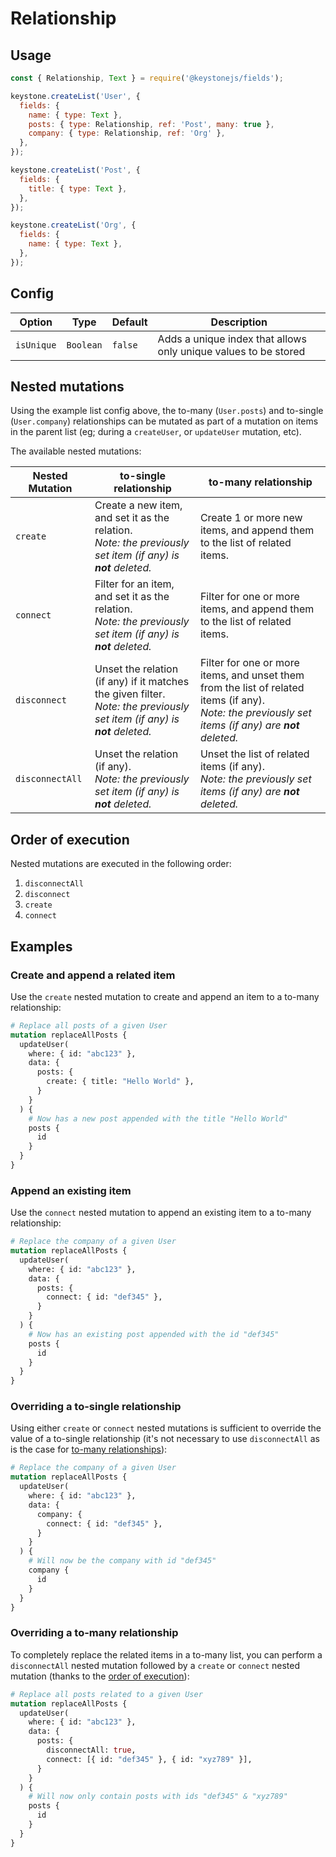 <!--[meta]
section: api
subSection: field-types
title: Relationship
[meta]-->

# Relationship

## Usage

```javascript
const { Relationship, Text } = require('@keystonejs/fields');

keystone.createList('User', {
  fields: {
    name: { type: Text },
    posts: { type: Relationship, ref: 'Post', many: true },
    company: { type: Relationship, ref: 'Org' },
  },
});

keystone.createList('Post', {
  fields: {
    title: { type: Text },
  },
});

keystone.createList('Org', {
  fields: {
    name: { type: Text },
  },
});
```

## Config

| Option     | Type      | Default | Description                                                     |
| ---------- | --------- | ------- | --------------------------------------------------------------- |
| `isUnique` | `Boolean` | `false` | Adds a unique index that allows only unique values to be stored |

## Nested mutations

Using the example list config above,
the to-many (`User.posts`) and to-single (`User.company`) relationships can be mutated as part of a mutation on items in the parent list
(eg; during a `createUser`, or `updateUser` mutation, etc).

The available nested mutations:

| Nested Mutation | to-single relationship                                                                                                        | to-many relationship                                                                                                                                      |
| --------------- | ----------------------------------------------------------------------------------------------------------------------------- | --------------------------------------------------------------------------------------------------------------------------------------------------------- |
| `create`        | Create a new item, and set it as the relation. <br/>_Note: the previously set item (if any) is **not** deleted._              | Create 1 or more new items, and append them to the list of related items.                                                                                 |
| `connect`       | Filter for an item, and set it as the relation. <br/>_Note: the previously set item (if any) is **not** deleted._             | Filter for one or more items, and append them to the list of related items.                                                                               |
| `disconnect`    | Unset the relation (if any) if it matches the given filter. <br/>_Note: the previously set item (if any) is **not** deleted._ | Filter for one or more items, and unset them from the list of related items (if any). <br/>_Note: the previously set items (if any) are **not** deleted._ |
| `disconnectAll` | Unset the relation (if any). <br/>_Note: the previously set item (if any) is **not** deleted._                                | Unset the list of related items (if any). <br/>_Note: the previously set items (if any) are **not** deleted._                                             |

## Order of execution

Nested mutations are executed in the following order:

1. `disconnectAll`
2. `disconnect`
3. `create`
4. `connect`

## Examples

### Create and append a related item

Use the `create` nested mutation to create and append an item to a to-many
relationship:

<!-- prettier-ignore -->

```graphql
# Replace all posts of a given User
mutation replaceAllPosts {
  updateUser(
    where: { id: "abc123" },
    data: {
      posts: {
        create: { title: "Hello World" },
      }
    }
  ) {
    # Now has a new post appended with the title "Hello World"
    posts {
      id
    }
  }
}
```

### Append an existing item

Use the `connect` nested mutation to append an existing item to a to-many
relationship:

<!-- prettier-ignore -->

```graphql
# Replace the company of a given User
mutation replaceAllPosts {
  updateUser(
    where: { id: "abc123" },
    data: {
      posts: {
        connect: { id: "def345" },
      }
    }
  ) {
    # Now has an existing post appended with the id "def345"
    posts {
      id
    }
  }
}
```

### Overriding a to-single relationship

Using either `create` or `connect` nested mutations is sufficient to override
the value of a to-single relationship (it's not necessary to use `disconnectAll`
as is the case for [to-many relationships](#overriding-a-to-many-relationship)):

<!-- prettier-ignore -->

```graphql
# Replace the company of a given User
mutation replaceAllPosts {
  updateUser(
    where: { id: "abc123" },
    data: {
      company: {
        connect: { id: "def345" },
      }
    }
  ) {
    # Will now be the company with id "def345"
    company {
      id
    }
  }
}
```

### Overriding a to-many relationship

To completely replace the related items in a to-many list, you can perform a
`disconnectAll` nested mutation followed by a `create` or `connect` nested
mutation (thanks to the [order of execution](#order-of-execution)):

<!-- prettier-ignore -->

```graphql
# Replace all posts related to a given User
mutation replaceAllPosts {
  updateUser(
    where: { id: "abc123" },
    data: {
      posts: {
        disconnectAll: true,
        connect: [{ id: "def345" }, { id: "xyz789" }],
      }
    }
  ) {
    # Will now only contain posts with ids "def345" & "xyz789"
    posts {
      id
    }
  }
}
```
